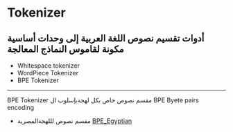 # Tokenizer
## أدوات تقسيم نصوص اللغة العربية إلى وحدات أساسية مكونة لقاموس النماذج المعالجة
- Whitespace tokenizer
- WordPiece Tokenizer
- BPE Tokenizer 
---------------------------------------------------------------------------------------
BPE Tokenizer 
مقسم نصوص خاص بكل لهجةبإسلوب ال BPE Byete pairs encoding 
- مفسم نصوص لللهجةالمصرية 
[BPE_Egyptian](https://github.com/ArNLP/Tokenizer/tree/main/BPE_Egyptian)
